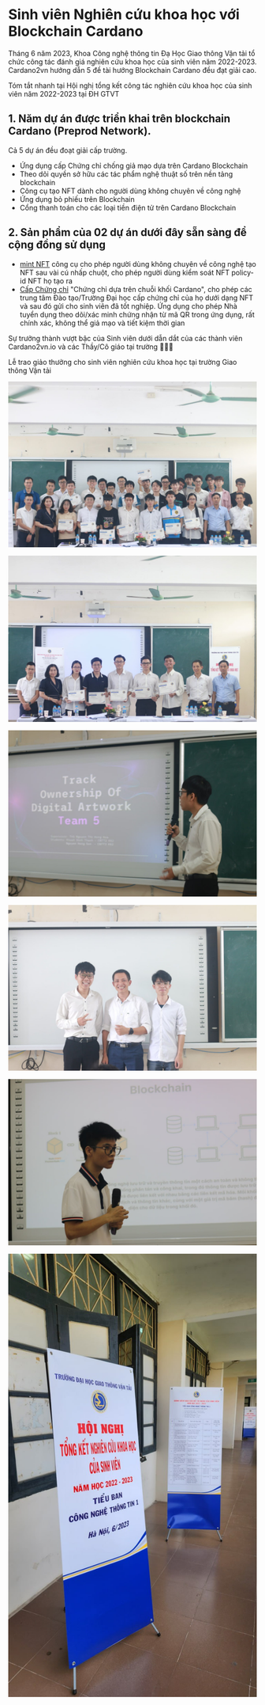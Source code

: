 Sinh viên Nghiên cứu khoa học với Blockchain Cardano
==========

Tháng 6 năm 2023, Khoa Công nghệ thông tin Đạ Học Giao thông Vận tải tổ chức công tác đánh giá nghiên cứu khoa học của sinh viên năm 2022-2023. Cardano2vn hướng dẫn 5 đề tài hướng Blockchain Cardano đều đạt giải cao.

Tóm tắt nhanh tại Hội nghị tổng kết công tác nghiên cứu khoa học của sinh viên năm 2022-2023 tại ĐH GTVT

## 1. Năm dự án được triển khai trên blockchain Cardano (Preprod Network).

 Cả 5 dự án đều đoạt giải cấp trường.
- Ứng dụng cấp Chứng chỉ chống giả mạo dựa trên Cardano Blockchain
- Theo dõi quyền sở hữu các tác phẩm nghệ thuật số trên nền tảng blockchain
- Công cụ tạo NFT dành cho người dùng không chuyên về công nghệ
- Ứng dụng bỏ phiếu trên Blockchain
- Cổng thanh toán cho các loại tiền điện tử trên Cardano Blockchain

## 2. Sản phẩm của 02 dự án dưới đây sẵn sàng để cộng đồng sử dụng
- [mint NFT](http://nft.Easterntownhall.com:8088/)  công cụ cho phép người dùng không chuyên về công nghệ tạo NFT sau vài cú nhấp chuột, cho phép người dùng kiểm soát NFT policy-id NFT họ tạo ra
- [Cấp Chứng chỉ](https://utcert.vercel.app/)   "Chứng chỉ dựa trên chuỗi khối Cardano", cho phép các trung tâm Đào tạo/Trường Đại học cấp chứng chỉ của họ dưới dạng NFT và sau đó gửi cho sinh viên đã tốt nghiệp. Ứng dụng cho phép Nhà tuyển dụng theo dõi/xác minh chứng nhận từ mã QR trong ứng dụng, rất chính xác, không thể giả mạo và tiết kiệm thời gian

Sự trưởng thành vượt bậc của Sinh viên dưới dẫn dắt của các thành viên Cardano2vn.io và các Thầy/Cô giáo tại trường 🙏🙏🙏

Lễ trao giảo thưởng cho sinh viên nghiên cứu khoa học tại trường Giao thông Vận tải

![](img/nckh-gtvt1.jpg)

![](img/nckh-gtvt2.jpg)

![](img/nckh-gtvt3.jpg)



![](img/nckh-gtvt4.jpg)

![](img/nckh-gtvt5.jpg)

![](img/nckh-gtvt6.jpg)


